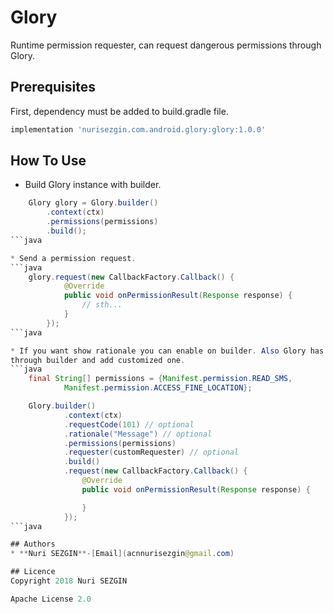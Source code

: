 # Glory
Runtime permission requester, can request dangerous permissions through Glory.

## Prerequisites
First, dependency must be added to build.gradle file.
```groovy
implementation 'nurisezgin.com.android.glory:glory:1.0.0'
```

## How To Use

* Build Glory instance with builder.
```java
    Glory glory = Glory.builder()
        .context(ctx)
        .permissions(permissions)
        .build();
```java

* Send a permission request.
```java
    glory.request(new CallbackFactory.Callback() {
            @Override
            public void onPermissionResult(Response response) {
                // sth...
            }
        });
```java

* If you want show rationale you can enable on builder. Also Glory has own activity for requesting permission but you can change requester
through builder and add customized one.
```java
    final String[] permissions = {Manifest.permission.READ_SMS,
            Manifest.permission.ACCESS_FINE_LOCATION};

    Glory.builder()
            .context(ctx)
            .requestCode(101) // optional
            .rationale("Message") // optional
            .permissions(permissions)
            .requester(customRequester) // optional
            .build()
            .request(new CallbackFactory.Callback() {
                @Override
                public void onPermissionResult(Response response) {

                }
            });
```java

## Authors
* **Nuri SEZGIN**-[Email](acnnurisezgin@gmail.com)

## Licence
Copyright 2018 Nuri SEZGIN

Apache License 2.0